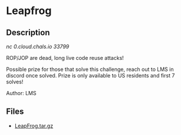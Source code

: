 # Leapfrog

## Description

*nc 0.cloud.chals.io 33799*

ROP/JOP are dead, long live code reuse attacks!

Possible prize for those that solve this challenge, reach out to LMS in discord once solved. Prize is only available to US residents and first 7 solves!

Author: LMS

## Files

* [LeapFrog.tar.gz](files/LeapFrog.tar.gz)

